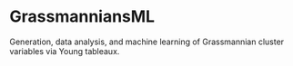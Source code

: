 # GrassmanniansML
Generation, data analysis, and machine learning of Grassmannian cluster variables via Young tableaux.

